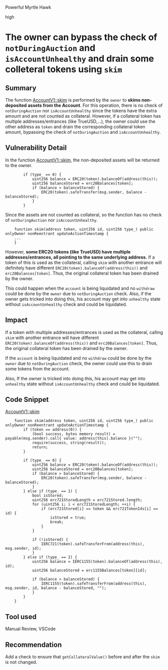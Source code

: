 Powerful Myrtle Hawk

high

# The owner can bypass the check of `notDuringAuction` and `isAccountUnhealthy` and drain some colleteral tokens using `skim`

## Summary
The function [AccountV1::skim](https://github.com/sherlock-audit/2023-12-arcadia/blob/main/accounts-v2/src/accounts/AccountV1.sol#L1183-L1188) is performed by the `owner` to **skims non-deposited assets from the Account**. For this operation, there is no check of `notDuringAuction` nor `isAccountUnhealthy` since the tokens have the extra amount and are not counted as collateral. However, if a collateral token has multiple addresses/entrances (like TrueUSD,...), the owner could use the other address as `token` and drain the corresponding collateral token amount, bypassing the check of `notDuringAuction` and `isAccountUnhealthy`.

## Vulnerability Detail
In the function [AccountV1::skim](https://github.com/sherlock-audit/2023-12-arcadia/blob/main/accounts-v2/src/accounts/AccountV1.sol#L1183-L1188), the 
non-deposited assets will be returned to the owner. 
```solidity
        if (type_ == 0) {
            uint256 balance = ERC20(token).balanceOf(address(this));
            uint256 balanceStored = erc20Balances[token];
            if (balance > balanceStored) {
                ERC20(token).safeTransfer(msg.sender, balance - balanceStored);
            }
        }
```
Since the assets are not counted as collateral, so the function has no check of `notDuringAuction` nor `isAccountUnhealthy`.
```solidity
    function skim(address token, uint256 id, uint256 type_) public onlyOwner nonReentrant updateActionTimestamp {
    ...
    }
```

However,  **some ERC20 tokens (like TrueUSD) have multiple addresses/entrances, all pointing to the same underlying address.** If a token of this is used as the collateral, calling `skim` with another entrance will definitely have different `ERC20(token).balanceOf(address(this))` and `erc20Balances[token]`. Thus, the original collateral token has been drained by the owner. 

This could happen when the `account` is being liquidated and no `withdraw` could be done by the `owner` due to `notDuringAuction` check. Also, if the owner gets tricked into doing this, his account may get into `unhealthy` state without `isAccountUnhealthy` check and could be liquidated.

## Impact
If a token with multiple addresses/entrances is used as the collateral, calling `skim` with another entrance will have different `ERC20(token).balanceOf(address(this))` and `erc20Balances[token]`. Thus, the original collateral token has been drained by the owner. 

If the `account` is being liquidated and no `withdraw` could be done by the `owner` due to `notDuringAuction` check, the owner could use this to drain some tokens from the account.

Also, If the owner is tricked into doing this, his account may get into `unhealthy` state without `isAccountUnhealthy` check and could be liquidated.

## Code Snippet

[AccountV1::skim](https://github.com/sherlock-audit/2023-12-arcadia/blob/main/accounts-v2/src/accounts/AccountV1.sol#L1176C1-L1210C6)

```solidity
    function skim(address token, uint256 id, uint256 type_) public onlyOwner nonReentrant updateActionTimestamp {
        if (token == address(0)) {
            (bool success, bytes memory result) = payable(msg.sender).call{ value: address(this).balance }("");
            require(success, string(result));
            return;
        }

        if (type_ == 0) {
            uint256 balance = ERC20(token).balanceOf(address(this));
            uint256 balanceStored = erc20Balances[token];
            if (balance > balanceStored) {
                ERC20(token).safeTransfer(msg.sender, balance - balanceStored);
            }
        } else if (type_ == 1) {
            bool isStored;
            uint256 erc721StoredLength = erc721Stored.length;
            for (uint256 i; i < erc721StoredLength; ++i) {
                if (erc721Stored[i] == token && erc721TokenIds[i] == id) {
                    isStored = true;
                    break;
                }
            }

            if (!isStored) {
                IERC721(token).safeTransferFrom(address(this), msg.sender, id);
            }
        } else if (type_ == 2) {
            uint256 balance = IERC1155(token).balanceOf(address(this), id);
            uint256 balanceStored = erc1155Balances[token][id];

            if (balance > balanceStored) {
                IERC1155(token).safeTransferFrom(address(this), msg.sender, id, balance - balanceStored, "");
            }
        }
    }
```

## Tool used

Manual Review, VSCode

## Recommendation
Add a check to ensure that `getCollateralValue()` before and after the `skim` is not changed.